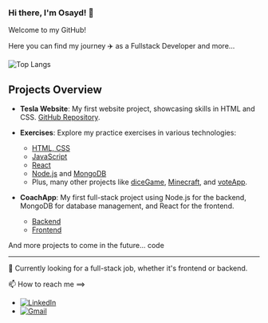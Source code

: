 ### Hi there, I'm Osayd! 👋

Welcome to my GitHub!

Here you can find my journey ✈️ as a Fullstack Developer and more...

![Top Langs](https://github-readme-stats.vercel.app/api/top-langs/?username=osaydayoub&layout=compact)

## Projects Overview

- **Tesla Website**: My first website project, showcasing skills in HTML and CSS. [GitHub Repository](https://github.com/osaydayoub/teslaWebsite).

- **Exercises**: Explore my practice exercises in various technologies:
  - [HTML, CSS](https://github.com/osaydayoub/HTML)
  - [JavaScript](https://github.com/osaydayoub/javaScript)
  - [React](https://github.com/osaydayoub/React)
  - [Node.js](https://github.com/osaydayoub/Node) and [MongoDB](https://github.com/osaydayoub/MongoDB)
  - Plus, many other projects like [diceGame](https://github.com/osaydayoub/diceGame), [Minecraft](https://github.com/osaydayoub/Minecraft), and [voteApp](https://github.com/osaydayoub/voteApp).

- **CoachApp**: My first full-stack project using Node.js for the backend, MongoDB for database management, and React for the frontend. 
  - [Backend](https://github.com/osaydayoub/coachAppBackend)
  - [Frontend](https://github.com/osaydayoub/coachAppFrontend)

And more projects to come in the future...
code

*****

👀 Currently looking for a full-stack job, whether it's frontend or backend.

📫 How to reach me ==>
- [![LinkedIn](https://img.shields.io/badge/LinkedIn-Profile-blue?style=flat&logo=linkedin)](https://www.linkedin.com/in/osayd-ayoub-48a31b2a8/)
- [![Gmail](https://img.shields.io/badge/Gmail-Contact-red?style=flat&logo=gmail)](mailto:osaydayoub@gmail.com)





<!--
**osaydayoub/osaydayoub** is a ✨ _special_ ✨ repository because its `README.md` (this file) appears on your GitHub profile.

Here are some ideas to get you started:

- 🔭 I’m currently working on ...
- 🌱 I’m currently learning ...
- 👯 I’m looking to collaborate on ...
- 🤔 I’m looking for help with ...
- 💬 Ask me about ...
- 📫 How to reach me: ...
- 😄 Pronouns: ...
- ⚡ Fun fact: ...
-->
